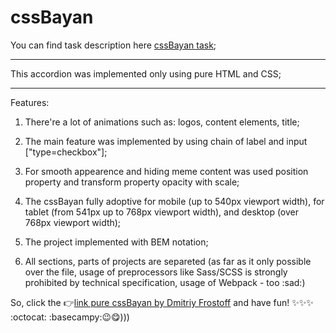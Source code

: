 # cssBayan

You can find task description here [cssBayan task](https://github.com/DrDiman/CSS-Bayan-task);    
***   
This accordion was implemented only using pure HTML and CSS;
***    
Features:     

1) There're a lot of animations such as: logos, content elements, title;

2) The main feature was implemented by using chain of label and input ["type=checkbox"];

3) For smooth appearence and hiding meme content was used position property and transform property opacity with scale;

4) The cssBayan fully adoptive for mobile (up to 540px viewport width), for tablet (from 541px up to 768px viewport width), and desktop (over 768px viewport width);

5) The project implemented with BEM notation;

6) All sections, parts of projects are separeted (as far as it only possible over the file, usage of preprocessors like Sass/SCSS is strongly prohibited by technical specification, usage of Webpack - too :sad:)

So, click the 👉[link pure cssBayan by Dmitriy Frostoff](https://dmitriy-frostoff.github.io/cssBayan/cssBayan/index.html) and have fun! ✨✨✨ :octocat: :basecampy:😉😋))) 
